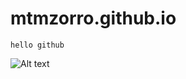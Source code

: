 mtmzorro.github.io
==================

```
hello github
```

![Alt text](data:image,local://152916yklmz56bmbxzfk5k.gif)
